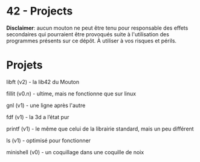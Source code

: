 42 - Projects
=============

**Disclaimer**: aucun mouton ne peut être tenu pour responsable des effets secondaires qui pourraient être provoqués suite à l'utilisation des programmes présents sur ce dépôt. À utiliser à vos risques et périls.

Projets
=======
libft (v2) - la lib42 du Mouton

fillit (v0.n) - ultime, mais ne fonctionne que sur linux

gnl (v1) - une ligne après l'autre

fdf (v1) - la 3d a l’état pur

printf (v1) - le même que celui de la librairie standard, mais un peu différent

ls (v1) - optimisé pour fonctionner

minishell (v0) - un coquillage dans une coquille de noix
